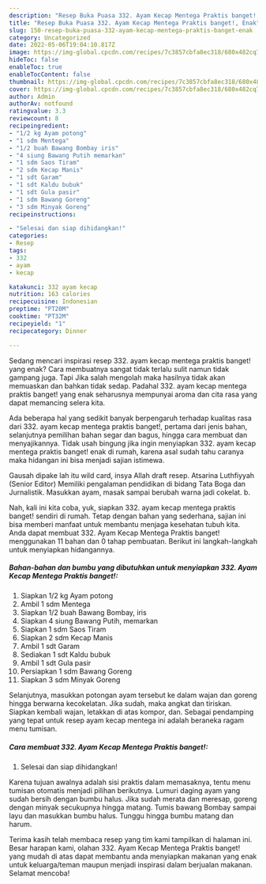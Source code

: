 ```yaml
---
description: "Resep Buka Puasa 332. Ayam Kecap Mentega Praktis banget!, Enak"
title: "Resep Buka Puasa 332. Ayam Kecap Mentega Praktis banget!, Enak"
slug: 150-resep-buka-puasa-332-ayam-kecap-mentega-praktis-banget-enak
category: Uncategorized
date: 2022-05-06T19:04:10.817Z
image: https://img-global.cpcdn.com/recipes/7c3857cbfa8ec318/680x482cq70/332-ayam-kecap-mentega-praktis-banget-foto-resep-utama.jpg
hideToc: false
enableToc: true
enableTocContent: false
thumbnail: https://img-global.cpcdn.com/recipes/7c3857cbfa8ec318/680x482cq70/332-ayam-kecap-mentega-praktis-banget-foto-resep-utama.jpg
cover: https://img-global.cpcdn.com/recipes/7c3857cbfa8ec318/680x482cq70/332-ayam-kecap-mentega-praktis-banget-foto-resep-utama.jpg
author: Admin
authorAv: notfound
ratingvalue: 3.3
reviewcount: 8
recipeingredient:
- "1/2 kg Ayam potong"
- "1 sdm Mentega"
- "1/2 buah Bawang Bombay iris"
- "4 siung Bawang Putih memarkan"
- "1 sdm Saos Tiram"
- "2 sdm Kecap Manis"
- "1 sdt Garam"
- "1 sdt Kaldu bubuk"
- "1 sdt Gula pasir"
- "1 sdm Bawang Goreng"
- "3 sdm Minyak Goreng"
recipeinstructions:

- "Selesai dan siap dihidangkan!"
categories:
- Resep
tags:
- 332
- ayam
- kecap

katakunci: 332 ayam kecap 
nutrition: 163 calories
recipecuisine: Indonesian
preptime: "PT20M"
cooktime: "PT32M"
recipeyield: "1"
recipecategory: Dinner

---
```



Sedang mencari inspirasi resep 332. ayam kecap mentega praktis banget! yang enak? Cara membuatnya sangat tidak terlalu sulit namun tidak gampang juga. Tapi Jika salah mengolah maka hasilnya tidak akan memuaskan dan bahkan tidak sedap. Padahal 332. ayam kecap mentega praktis banget! yang enak seharusnya mempunyai aroma dan cita rasa yang dapat memancing selera kita.


Ada beberapa hal yang sedikit banyak berpengaruh terhadap kualitas rasa dari 332. ayam kecap mentega praktis banget!, pertama dari jenis bahan, selanjutnya pemilihan bahan segar dan bagus, hingga cara membuat dan menyajikannya. Tidak usah bingung jika ingin menyiapkan 332. ayam kecap mentega praktis banget! enak di rumah, karena asal sudah tahu caranya maka hidangan ini bisa menjadi sajian istimewa.

Gausah dipake lah itu wild card, insya Allah draft resep. Atsarina Luthfiyyah (Senior Editor) Memiliki pengalaman pendidikan di bidang Tata Boga dan Jurnalistik. Masukkan ayam, masak sampai berubah warna jadi cokelat. b.


Nah, kali ini kita coba, yuk, siapkan 332. ayam kecap mentega praktis banget! sendiri di rumah. Tetap dengan bahan yang sederhana, sajian ini bisa memberi manfaat untuk membantu menjaga kesehatan tubuh kita. Anda dapat membuat 332. Ayam Kecap Mentega Praktis banget! menggunakan 11 bahan dan 0 tahap pembuatan. Berikut ini langkah-langkah untuk menyiapkan hidangannya.

<!--inarticleads1-->

##### Bahan-bahan dan bumbu yang dibutuhkan untuk menyiapkan 332. Ayam Kecap Mentega Praktis banget!:

1. Siapkan 1/2 kg Ayam potong
1. Ambil 1 sdm Mentega
1. Siapkan 1/2 buah Bawang Bombay, iris
1. Siapkan 4 siung Bawang Putih, memarkan
1. Siapkan 1 sdm Saos Tiram
1. Siapkan 2 sdm Kecap Manis
1. Ambil 1 sdt Garam
1. Sediakan 1 sdt Kaldu bubuk
1. Ambil 1 sdt Gula pasir
1. Persiapkan 1 sdm Bawang Goreng
1. Siapkan 3 sdm Minyak Goreng


Selanjutnya, masukkan potongan ayam tersebut ke dalam wajan dan goreng hingga berwarna kecokelatan. Jika sudah, maka angkat dan tiriskan. Siapkan kembali wajan, letakkan di atas kompor, dan. Sebagai pendamping yang tepat untuk resep ayam kecap mentega ini adalah beraneka ragam menu tumisan. 

<!--inarticleads2-->

##### Cara membuat 332. Ayam Kecap Mentega Praktis banget!:


1. Selesai dan siap dihidangkan!

Karena tujuan awalnya adalah sisi praktis dalam memasaknya, tentu menu tumisan otomatis menjadi pilihan berikutnya. Lumuri daging ayam yang sudah bersih dengan bumbu halus. Jika sudah merata dan meresap, goreng dengan minyak secukupnya hingga matang. Tumis bawang Bombay sampai layu dan masukkan bumbu halus. Tunggu hingga bumbu matang dan harum. 

Terima kasih telah membaca resep yang tim kami tampilkan di halaman ini. Besar harapan kami, olahan 332. Ayam Kecap Mentega Praktis banget! yang mudah di atas dapat membantu anda menyiapkan makanan yang enak untuk keluarga/teman maupun menjadi inspirasi dalam berjualan makanan. Selamat mencoba!
